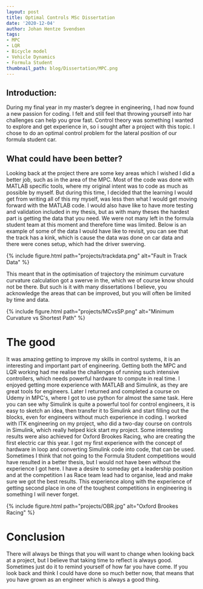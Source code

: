 ```yaml
---
layout: post
title: Optimal Controls MSc Dissertation
date: '2020-12-04'
author: Johan Hentze Svendsen
tags:
- MPC
- LQR
- Bicycle model
- Vehicle Dynamics
- Formula Student
thumbnail_path: blog/Dissertation/MPC.png
---
```

## Introduction:
During my final year in my master’s degree in engineering, I had now found 
a new passion for coding. I felt and still feel that throwing yourself into 
har challenges can help you grow fast. Control theory was something I wanted 
to explore and get experience in, so i sought after a project with this topic. 
I chose to do an optimal control problem for the lateral position of our 
formula student car.

## What could have been better?
Looking back at the project there are some key areas which I wished I did a 
better job, such as in the area of the MPC. Most of the code was done with 
MATLAB specific tools, where my original intent was to code as much as 
possible by myself. But during this time, I decided that the learning I would 
get from writing all of this my myself, was less then what I would get moving 
forward with the MATLAB code. I would also have like to have more testing and 
validation included in my thesis, but as with many theses the hardest part 
is getting the data that you need. We were not many left in the formula student 
team at this moment and therefore time was limited.
Below is an example of some of the data I would have like to revisit, you can 
see that the track has a kink, which is cause the data was done on car data and 
there were cones setup, which had the driver swerving.

{% include figure.html path="projects/trackdata.png" alt="Fault in Track Data" %}

This meant that in the optimisation of trajectory the minimum curvature 
curvature calculation got a swerve in the, which we of course know should 
not be there. But such is it with many dissertations I believe, you acknowledge the areas 
that can be improved, but you will often be limited by time and data.

{% include figure.html path="projects/MCvsSP.png" alt="Minimum Curvature vs Shortest Path" %}

# The good
It was amazing getting to improve my skills in control systems, it is an interesting 
and important part of engineering. Getting both the MPC and LQR working had me 
realise the challenges of running such intensive controllers, which needs powerful 
hardware to compute in real time. 
I enjoyed getting more experience with MATLAB and Simulink, as they are great tools 
for engineers. Later I returned and completed a course on Udemy in MPC's, where I 
got to use python for almost the same task. Here you can see why Simulink is 
quite a powerful tool for control engineers, it is easy to sketch an idea, then 
transfer it to Simulink and start filling out the blocks, even for engineers 
without much experience in coding. I worked with ITK engineering on my project, who 
did a two-day course on controls in Simulink, which really helped kick start my 
project.
Some interesting results were also achieved for Oxford Brookes Racing, who are 
creating the first electric car this year. I got my first experience with the 
concept of hardware in loop and converting Simulink code into code, that can 
be used.
Sometimes I think that not going to the Formula Student competitions would have 
resulted in a better thesis, but I would not have been without the experience I 
got here. I have a desire to someday get a leadership position and at the 
competition I as Race team lead had to organise, lead and make sure we got the 
best results. This experience along with the experience of getting second place 
in one of the toughest competitions in engineering is something I will never 
forget. 

{% include figure.html path="projects/OBR.jpg" alt="Oxford Brookes Racing" %}

# Conclusion
There will always be things that you will want to change when looking back at 
a project, but I believe that taking time to reflect is always good. Sometimes 
just do it to remind yourself of how far you have come. If you look back and 
think I could have done so much better now, that means that you have grown as 
an engineer which is always a good thing.
